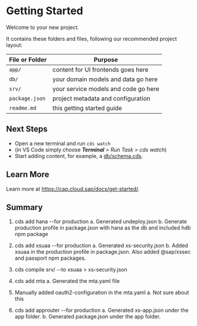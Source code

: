 # Getting Started

Welcome to your new project.

It contains these folders and files, following our recommended project layout:

File or Folder | Purpose
---------|----------
`app/` | content for UI frontends goes here
`db/` | your domain models and data go here
`srv/` | your service models and code go here
`package.json` | project metadata and configuration
`readme.md` | this getting started guide


## Next Steps

- Open a new terminal and run `cds watch` 
- (in VS Code simply choose _**Terminal** > Run Task > cds watch_)
- Start adding content, for example, a [db/schema.cds](db/schema.cds).


## Learn More

Learn more at https://cap.cloud.sap/docs/get-started/.


## Summary
1. cds add hana --for production
    a. Generated undeploy.json
    b. Generate production profile in package.json with hana as the db and included hdb npm package

2. cds add xsuaa --for production
    a. Generated xs-security.json
    b. Added xsuaa in the production profile in package.json. Also added @sap/xssec and passport npm packages.

3. cds compile srv/ --to xsuaa > xs-security.json

4. cds add mta
    a. Generated the mta.yaml file

5. Manually added oauth2-configuration in the mta.yaml
    a. Not sure about this

6. cds add approuter --for production
    a. Generated xs-app.json under the app folder.
    b. Generated package.json under the app folder.